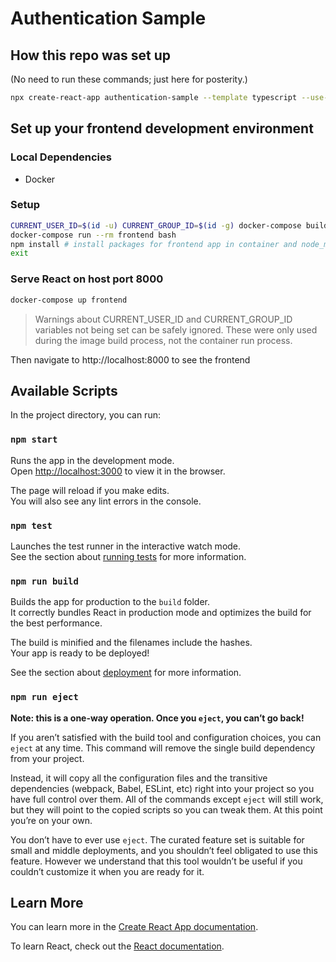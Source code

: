 # Authentication Sample

## How this repo was set up

(No need to run these commands; just here for posterity.)

```bash
npx create-react-app authentication-sample --template typescript --use-npm
```

## Set up your frontend development environment

### Local Dependencies
- Docker

### Setup

```bash
CURRENT_USER_ID=$(id -u) CURRENT_GROUP_ID=$(id -g) docker-compose build frontend
docker-compose run --rm frontend bash
npm install # install packages for frontend app in container and node_modules/.bin exectuables for host (like eslint)
exit
```

### Serve React on host port 8000

```bash
docker-compose up frontend
```

> Warnings about CURRENT_USER_ID and CURRENT_GROUP_ID variables not being set can be safely ignored. These were only used during the image build process, not the container run process.

Then navigate to http://localhost:8000 to see the frontend

## Available Scripts

In the project directory, you can run:

### `npm start`

Runs the app in the development mode.\
Open [http://localhost:3000](http://localhost:3000) to view it in the browser.

The page will reload if you make edits.\
You will also see any lint errors in the console.

### `npm test`

Launches the test runner in the interactive watch mode.\
See the section about [running tests](https://facebook.github.io/create-react-app/docs/running-tests) for more information.

### `npm run build`

Builds the app for production to the `build` folder.\
It correctly bundles React in production mode and optimizes the build for the best performance.

The build is minified and the filenames include the hashes.\
Your app is ready to be deployed!

See the section about [deployment](https://facebook.github.io/create-react-app/docs/deployment) for more information.

### `npm run eject`

**Note: this is a one-way operation. Once you `eject`, you can’t go back!**

If you aren’t satisfied with the build tool and configuration choices, you can `eject` at any time. This command will remove the single build dependency from your project.

Instead, it will copy all the configuration files and the transitive dependencies (webpack, Babel, ESLint, etc) right into your project so you have full control over them. All of the commands except `eject` will still work, but they will point to the copied scripts so you can tweak them. At this point you’re on your own.

You don’t have to ever use `eject`. The curated feature set is suitable for small and middle deployments, and you shouldn’t feel obligated to use this feature. However we understand that this tool wouldn’t be useful if you couldn’t customize it when you are ready for it.

## Learn More

You can learn more in the [Create React App documentation](https://facebook.github.io/create-react-app/docs/getting-started).

To learn React, check out the [React documentation](https://reactjs.org/).
